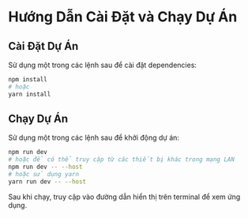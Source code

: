 # Hướng Dẫn Cài Đặt và Chạy Dự Án

## Cài Đặt Dự Án
Sử dụng một trong các lệnh sau để cài đặt dependencies:

```sh
npm install
# hoặc
yarn install
```

## Chạy Dự Án
Sử dụng một trong các lệnh sau để khởi động dự án:

```sh
npm run dev
# hoặc để có thể truy cập từ các thiết bị khác trong mạng LAN
npm run dev -- --host
# hoặc sử dụng yarn
yarn run dev -- --host
```

Sau khi chạy, truy cập vào đường dẫn hiển thị trên terminal để xem ứng dụng.